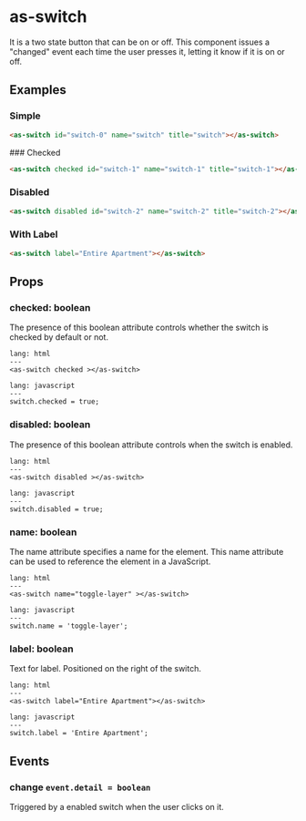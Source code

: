 # as-switch

It is a two state button that can be on or off. This component issues a "changed" event each time the user presses it, letting it know if it is on or off.

## Examples

### Simple

```html
<as-switch id="switch-0" name="switch" title="switch"></as-switch>
```

### Checked

```html
<as-switch checked id="switch-1" name="switch-1" title="switch-1"></as-switch>
```


### Disabled
```html
<as-switch disabled id="switch-2" name="switch-2" title="switch-2"></as-switch>
```

### With Label
```html
<as-switch label="Entire Apartment"></as-switch>
```


## Props

### **checked**: boolean
The presence of this boolean attribute controls whether the switch is checked by default or not.

```code
lang: html
---
<as-switch checked ></as-switch>
```
```code
lang: javascript
---
switch.checked = true;
```

### **disabled**: boolean
The presence of this boolean attribute controls when the switch is enabled.

```code
lang: html
---
<as-switch disabled ></as-switch>
```
```code
lang: javascript
---
switch.disabled = true;
```

### **name**: boolean
The name attribute specifies a name for the element. This name attribute can be used to reference the element in a JavaScript.

```code
lang: html
---
<as-switch name="toggle-layer" ></as-switch>
```
```code
lang: javascript
---
switch.name = 'toggle-layer';
```

### **label**: boolean
Text for label. Positioned on the right of the switch.

```code
lang: html
---
<as-switch label="Entire Apartment"></as-switch>
```
```code
lang: javascript
---
switch.label = 'Entire Apartment';
```


## Events

### **change** `event.detail = boolean`

Triggered by a enabled switch when the user clicks on it.
